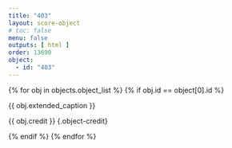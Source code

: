 ```yaml
---
title: "403"
layout: score-object
# toc: false
menu: false
outputs: [ html ]
order: 13690
object:
  - id: "403"
---
```


{% for obj in objects.object_list %}
{% if obj.id == object[0].id %}

{{ obj.extended_caption }}

{{ obj.credit }} {.object-credit}

{% endif %}
{% endfor %}
